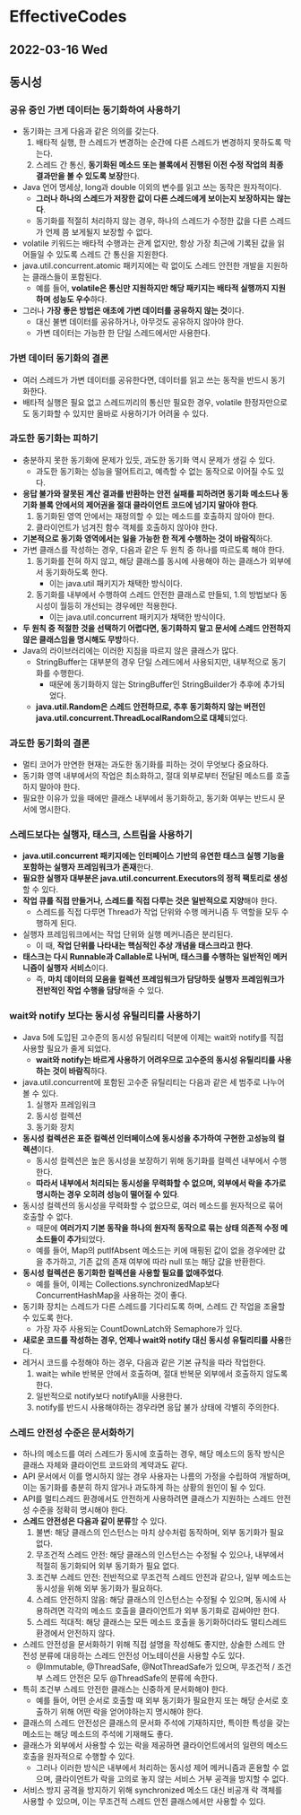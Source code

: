 # EffectiveCodes
## 2022-03-16 Wed

## 동시성
### 공유 중인 가변 데이터는 동기화하여 사용하기
* 동기화는 크게 다음과 같은 의의를 갖는다.
  1. 배타적 실행, 한 스레드가 변경하는 순간에 다른 스레드가 변경하지 못하도록 막는다.
  2. 스레드 간 통신, **동기화된 메소드 또는 블록에서 진행된 이전 수정 작업의 최종 결과만을 볼 수 있도록 보장**한다.
* Java 언어 명세상, long과 double 이외의 변수를 읽고 쓰는 동작은 원자적이다.
  * **그러나 하나의 스레드가 저장한 값이 다른 스레드에게 보이는지 보장하지는 않는다**.
  * 동기화를 적절히 처리하지 않는 경우, 하나의 스레드가 수정한 값을 다른 스레드가 언제 쯤 보게될지 보장할 수 없다.
* volatile 키워드는 배타적 수행과는 관계 없지만, 항상 가장 최근에 기록된 값을 읽어들일 수 있도록 스레드 간 통신을 지원한다.
* java.util.concurrent.atomic 패키지에는 락 없이도 스레드 안전한 개발을 지원하는 클래스들이 포함된다.
  * 예를 들어, **volatile은 통신만 지원하지만 해당 패키지는 배타적 실행까지 지원하며 성능도 우수**하다.
* 그러나 **가장 좋은 방법은 애초에 가변 데이터를 공유하지 않는 것**이다.
  * 대신 불변 데이터를 공유하거나, 아무것도 공유하지 않아야 한다.
  * 가변 데이터는 가능한 한 단일 스레드에서만 사용한다.

### 가변 데이터 동기화의 결론
* 여러 스레드가 가변 데이터를 공유한다면, 데이터를 읽고 쓰는 동작을 반드시 동기화한다.
* 배타적 실행은 필요 없고 스레드끼리의 통신만 필요한 경우, volatile 한정자만으로도 동기화할 수 있지만 올바로 사용하기가 어려울 수 있다.

### 과도한 동기화는 피하기
* 충분하지 못한 동기화에 문제가 있듯, 과도한 동기화 역시 문제가 생길 수 있다.
  * 과도한 동기화는 성능을 떨어트리고, 예측할 수 없는 동작으로 이어질 수도 있다.
* **응답 불가와 잘못된 계산 결과를 반환하는 안전 실패를 피하려면 동기화 메소드나 동기화 블록 안에서의 제어권을 절대 클라이언트 코드에 넘기지 말아야 한다**.
  1. 동기화된 영역 안에서는 재정의할 수 있는 메소드를 호출하지 않아야 한다.
  2. 클라이언트가 넘겨진 함수 객체를 호출하지 않아야 한다.
* **기본적으로 동기화 영역에서는 일을 가능한 한 적게 수행하는 것이 바람직**하다.
* 가변 클래스를 작성하는 경우, 다음과 같은 두 원칙 중 하나를 따르도록 해야 한다.
  1. 동기화를 전혀 하지 않고, 해당 클래스를 동시에 사용해야 하는 클래스가 외부에서 동기화하도록 한다.
     * 이는 java.util 패키지가 채택한 방식이다.
  2. 동기화를 내부에서 수행하여 스레드 안전한 클래스로 만들되, 1.의 방법보다 동시성이 월등히 개선되는 경우에만 적용한다.
     * 이는 java.util.concurrent 패키지가 채택한 방식이다.
* **두 원칙 중 적절한 것을 선택하기 어렵다면, 동기화하지 말고 문서에 스레드 안전하지 않은 클래스임을 명시해도 무방**하다.
* Java의 라이브러리에는 이러한 지침을 따르지 않은 클래스가 많다.
  * StringBuffer는 대부분의 경우 단일 스레드에서 사용되지만, 내부적으로 동기화를 수행한다.
    * 때문에 동기화하지 않는 StringBuffer인 StringBuilder가 추후에 추가되었다.
  * **java.util.Random은 스레드 안전하므로, 추후 동기화하지 않는 버전인 java.util.concurrent.ThreadLocalRandom으로 대체**되었다.

### 과도한 동기화의 결론
* 멀티 코어가 만연한 현재는 과도한 동기화를 피하는 것이 무엇보다 중요하다.
* 동기화 영역 내부에서의 작업은 최소화하고, 절대 외부로부터 전달된 메소드를 호출하지 말아야 한다.
* 필요한 이유가 있을 때에만 클래스 내부에서 동기화하고, 동기화 여부는 반드시 문서에 명시한다.

### 스레드보다는 실행자, 태스크, 스트림을 사용하기
* **java.util.concurrent 패키지에는 인터페이스 기반의 유연한 태스크 실행 기능을 포함하는 실행자 프레임워크가 존재**한다.
* **필요한 실행자 대부분은 java.util.concurrent.Executors의 정적 팩토리로 생성**할 수 있다.
* **작업 큐를 직접 만들거나, 스레드를 직접 다루는 것은 일반적으로 지양**해야 한다.
  * 스레드를 직접 다루면 Thread가 작업 단위와 수행 메커니즘 두 역할을 모두 수행하게 된다.
* 실행자 프레임워크에서는 작업 단위와 실행 메커니즘은 분리된다.
  * 이 때, **작업 단위를 나타내는 핵심적인 추상 개념을 태스크라고 한다**. 
* **태스크는 다시 Runnable과 Callable로 나뉘며, 태스크를 수행하는 일반적인 메커니즘이 실행자 서비스**이다.
  * 즉, **마치 데이터의 모음을 컬렉션 프레임워크가 담당하듯 실행자 프레임워크가 전반적인 작업 수행을 담당**해줄 수 있다.

### wait와 notify 보다는 동시성 유틸리티를 사용하기
* Java 5에 도입된 고수준의 동시성 유틸리티 덕분에 이제는 wait와 notify를 직접 사용할 필요가 줄게 되었다.
  * **wait와 notify는 바르게 사용하기 어려우므로 고수준의 동시성 유틸리티를 사용하는 것이 바람직**하다.
* java.util.concurrent에 포함된 고수준 유틸리티는 다음과 같은 세 범주로 나누어볼 수 있다.
  1. 실행자 프레임워크
  2. 동시성 컬렉션
  3. 동기화 장치
* **동시성 컬렉션은 표준 컬렉션 인터페이스에 동시성을 추가하여 구현한 고성능의 컬렉션**이다.
  * 동시성 컬렉션은 높은 동시성을 보장하기 위해 동기화를 컬렉션 내부에서 수행한다.
  * **따라서 내부에서 처리되는 동시성을 무력화할 수 없으며, 외부에서 락을 추가로 명시하는 경우 오히려 성능이 떨어질 수 있다**.
* 동시성 컬렉션의 동시성을 무력화할 수 없으므로, 여러 메소드를 원자적으로 묶어 호출할 수 없다.
  * 때문에 **여러가지 기본 동작을 하나의 원자적 동작으로 묶는 상태 의존적 수정 메소드들이 추가**되었다.
  * 예를 들어, Map의 putIfAbsent 메소드는 키에 매핑된 값이 없을 경우에만 값을 추가하고, 기존 값의 존재 여부에 따라 null 또는 해당 값을 반환한다.
* **동시성 컬렉션은 동기화한 컬렉션을 사용할 필요를 없애주었다**. 
  * 예를 들어, 이제는 Collections.synchronizedMap보다 ConcurrentHashMap을 사용하는 것이 좋다.
* 동기화 장치는 스레드가 다른 스레드를 기다리도록 하며, 스레드 간 작업을 조율할 수 있도록 한다.
  * 가장 자주 사용되눈 CountDownLatch와 Semaphore가 있다.
* **새로운 코드를 작성하는 경우, 언제나 wait와 notify 대신 동시성 유틸리티를 사용**한다.
* 레거시 코드를 수정해야 하는 경우, 다음과 같은 기본 규칙을 따라 작업한다.
  1. wait는 while 반복문 안에서 호출하며, 절대 반복문 외부에서 호출하지 않도록 한다.
  2. 일반적으로 notify보다 notifyAll을 사용한다.
  3. notify를 반드시 사용해야하는 경우라면 응답 불가 상태에 각별히 주의한다.

### 스레드 안전성 수준은 문서화하기
* 하나의 메소드를 여러 스레드가 동시에 호출하는 경우, 해당 메소드의 동작 방식은 클래스 자체와 클라이언트 코드와의 계약과도 같다.
* API 문서에서 이를 명시하지 않는 경우 사용자는 나름의 가정을 수립하여 개발하며, 이는 동기화를 충분히 하지 않거나 과도하게 하는 상황의 원인이 될 수 있다.
* API를 멀티스레드 환경에서도 안전하게 사용하려면 클래스가 지원하는 스레드 안전성 수준을 정확히 명시해야 한다.
* **스레드 안전성은 다음과 같이 분류**할 수 있다.
  1. 불변: 해당 클래스의 인스턴스는 마치 상수처럼 동작하며, 외부 동기화가 필요 없다.
  2. 무조건적 스레드 안전: 해당 클래스의 인스턴스는 수정될 수 있으나, 내부에서 적절히 동기화되어 외부 동기화가 필요 없다.
  3. 조건부 스레드 안전: 전반적으로 무조건적 스레드 안전과 같으나, 일부 메소드는 동시성을 위해 외부 동기화가 필요하다.
  4. 스레드 안전하지 않음: 해당 클래스의 인스턴스는 수정될 수 있으며, 동시에 사용하려면 각각의 메소드 호출을 클라이언트가 외부 동기화로 감싸야만 한다.
  5. 스레드 적대적: 해당 클래스는 모든 메소드 호출을 동기화하더라도 멀티스레드 환경에서 안전하지 않다.
* 스레드 안전성을 문서화하기 위해 직접 설명을 작성해도 좋지만, 상술한 스레드 안전성 분류에 대응하는 스레드 안전성 어노테이션을 사용할 수도 있다.
  * @Immutable, @ThreadSafe, @NotThreadSafe가 있으며, 무조건적 / 조건부 스레드 안전은 모두 @ThreadSafe의 분류에 속한다.
* 특히 조건부 스레드 안전한 클래스는 신중하게 문서화해야 한다.
  * 예를 들어, 어떤 순서로 호출할 때 외부 동기화가 필요한지 또는 해당 순서로 호출하기 위해 어떤 락을 얻어야하는지 명시해야 한다.
* 클래스의 스레드 안전성은 클래스의 문서화 주석에 기재하지만, 특이한 특성을 갖는 메소드는 해당 메소드의 주석에 기재해도 좋다.
* 클래스가 외부에서 사용할 수 있는 락을 제공하면 클라이언트에서의 일련의 메소드 호출을 원자적으로 수행할 수 있다.
  * 그러나 이러한 방식은 내부에서 처리하는 동시성 제어 메커니즘과 혼용할 수 없으며, 클라이언트가 락을 고의로 놓지 않는 서비스 거부 공격을 방지할 수 없다.
* 서비스 방지 공격을 방지하기 위해 synchronized 메소드 대신 비공개 락 객체를 사용할 수 있으며, 이는 무조건적 스레드 안전 클래스에서만 사용할 수 있다. 